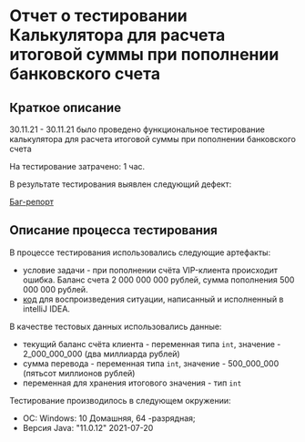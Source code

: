 # Отчет о тестировании Калькулятора для расчета итоговой суммы при пополнении банковского счета #

## Краткое описание ##

30.11.21 - 30.11.21 было проведено функциональное тестирование калькулятора для расчета итоговой суммы при пополнении банковского счета

На тестирование затрачено: 1 час.

В результате тестирования выявлен следующий дефект:

[Баг-репорт](https://github.com/imandrik/HomeWork_1.1./issues)

## Описание процесса тестирования ##

В процессе тестирования использовались следующие артефакты:

- условие задачи - при пополнении счёта VIP-клиента происходит ошибка. Баланс счета 2 000 000 000 рублей, сумма пополнения 500 000 000 рублей.
- [код](https://github.com/imandrik/HomeWork_1.1./blob/master/src/Main.java) для воспроизведения ситуации, написанный и исполненный в intelliJ IDEA.

В качестве тестовых данных использовались данные:

- текущий баланс счёта клиента - переменная типа ` int `, значение - 2_000_000_000 (два миллиарда рублей)
- сумма перевода - переменная типа ` int `, значение - 500_000_000 (пятьсот миллионов рублей)
- переменная для хранения итогового значения - тип ` int `

Тестирование производилось в следующем окружении:

 - ОС: Windows: 10 Домашняя, 64 -разрядная;
 - Версия Java: "11.0.12" 2021-07-20

